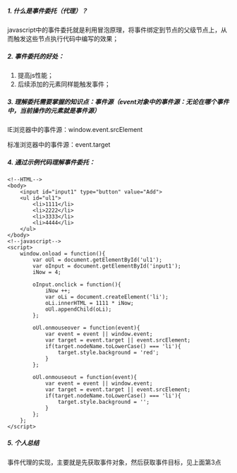 ##### 1. 什么是事件委托（代理）？
javascript中的事件委托就是利用冒泡原理，将事件绑定到节点的父级节点上，从而触发这些节点执行代码中编写的效果；
##### 2. 事件委托的好处：
1. 提高js性能；
2. 后续添加的元素同样能触发事件；
##### 3. 理解委托需要掌握的知识点：事件源（event对象中的事件源：无论在哪个事件中，当前操作的元素就是事件源）
IE浏览器中的事件源：window.event.srcElement

标准浏览器中的事件源：event.target

##### 4. 通过示例代码理解事件委托：

```
<!--HTML-->
<body>
    <input id="input1" type="button" value="Add">
    <ul id="ul1">
        <li>1111</li>
        <li>2222</li>
        <li>3333</li>
        <li>4444</li>
    </ul>
</body>
<!--javascript-->
<script>
    window.onload = function(){
        var oUl = document.getElementById('ul1');
        var oInput = document.getElementById('input1');
        iNow = 4;
 
        oInput.onclick = function(){
            iNow ++;
            var oLi = document.createElement('li');
            oLi.innerHTML = 1111 * iNow;
            oUl.appendChild(oLi);
        };
 
        oUl.onmouseover = function(event){
            var event = event || window.event;
            var target = event.target || event.srcElement;
            if(target.nodeName.toLowerCase() === 'li'){
                target.style.background = 'red';
            }
        };
 
        oUl.onmouseout = function(event){
            var event = event || window.event;
            var target = event.target || event.srcElement;
            if(target.nodeName.toLowerCase() === 'li'){
                target.style.background = '';
            }
        };
    };
</script>
```
##### 5. 个人总结
事件代理的实现，主要就是先获取事件对象，然后获取事件目标，见上面第3点